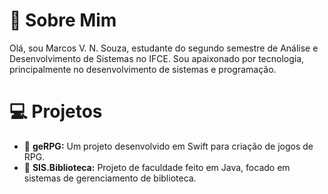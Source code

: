 # 👋 Sobre Mim
Olá, sou Marcos V. N. Souza, estudante do segundo semestre de Análise e Desenvolvimento de Sistemas no IFCE. Sou apaixonado por tecnologia, principalmente no desenvolvimento de sistemas e programação.

# 💻 Projetos
* 📜 **geRPG:** Um projeto desenvolvido em Swift para criação de jogos de RPG.
* 📘 **SIS.Biblioteca:** Projeto de faculdade feito em Java, focado em sistemas de gerenciamento de biblioteca.
